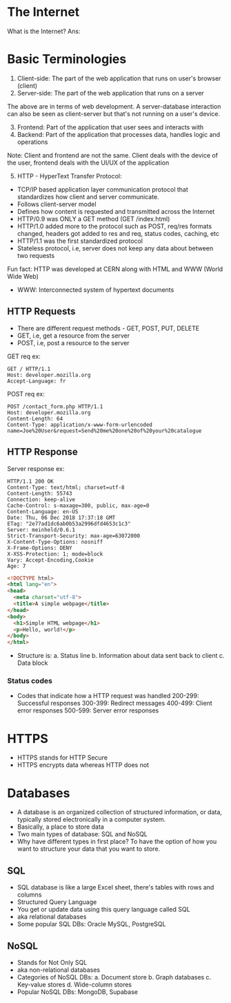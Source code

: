 # The Internet

What is the Internet?
Ans: 

# Basic Terminologies

1. Client-side: The part of the web application that runs on user's browser (client)
2. Server-side: The part of the web application that runs on a server

The above are in terms of web development. A server-database interaction can also be seen as client-server but that's not running on a user's device.

3. Frontend: Part of the application that user sees and interacts with
4. Backend: Part of the application that processes data, handles logic and operations 

Note: Client and frontend are not the same. Client deals with the device of the user, frontend deals with the UI/UX of the application

5. HTTP - HyperText Transfer Protocol: 
- TCP/IP based application layer communication protocol that standardizes how client and server communicate.
- Follows client-server model
- Defines how content is requested and transmitted across the Internet
- HTTP/0.9 was ONLY a GET method (GET /index.html)
- HTTP/1.0 added more to the protocol such as POST, req/res formats changed, headers got added to res and req, status codes, caching, etc
- HTTP/1.1 was the first standardized protocol
- Stateless protocol, i.e, server does not keep any data about between two requests

Fun fact: HTTP was developed at CERN along with HTML and WWW (World Wide Web)
- WWW: Interconnected system of hypertext documents

## HTTP Requests
- There are different request methods - GET, POST, PUT, DELETE
- GET, i.e, get a resource from the server
- POST, i.e, post a resource to the server

GET req ex:

    GET / HTTP/1.1 
    Host: developer.mozilla.org
    Accept-Language: fr

POST req ex:

    POST /contact_form.php HTTP/1.1
    Host: developer.mozilla.org
    Content-Length: 64
    Content-Type: application/x-www-form-urlencoded
    name=Joe%20User&request=Send%20me%20one%20of%20your%20catalogue

## HTTP Response
Server response ex:

    HTTP/1.1 200 OK
    Content-Type: text/html; charset=utf-8
    Content-Length: 55743
    Connection: keep-alive
    Cache-Control: s-maxage=300, public, max-age=0
    Content-Language: en-US
    Date: Thu, 06 Dec 2018 17:37:18 GMT
    ETag: "2e77ad1dc6ab0b53a2996dfd4653c1c3"
    Server: meinheld/0.6.1
    Strict-Transport-Security: max-age=63072000
    X-Content-Type-Options: nosniff
    X-Frame-Options: DENY
    X-XSS-Protection: 1; mode=block
    Vary: Accept-Encoding,Cookie
    Age: 7

```html
<!DOCTYPE html>
<html lang="en">
<head>
  <meta charset="utf-8">
  <title>A simple webpage</title>
</head>
<body>
  <h1>Simple HTML webpage</h1>
  <p>Hello, world!</p>
</body>
</html>
```

- Structure is:
    a. Status line 
    b. Information about data sent back to client
    c. Data block

### Status codes
- Codes that indicate how a HTTP request was handled
200-299: Successful responses
300-399: Redirect messages
400-499: Client error responses
500-599: Server error responses

# HTTPS
- HTTPS stands for HTTP Secure
- HTTPS encrypts data whereas HTTP does not

# Databases
- A database is an organized collection of structured information, or data, typically stored electronically in a computer system. 
- Basically, a place to store data
- Two main types of database: SQL and NoSQL
- Why have different types in first place? To have the option of how you want to structure your data that you want to store.

## SQL
- SQL database is like a large Excel sheet, there's tables with rows and columns
- Structured Query Language
- You get or update data using this query language called SQL
- aka relational databases
- Some popular SQL DBs: Oracle MySQL, PostgreSQL

## NoSQL
- Stands for Not Only SQL
- aka non-relational databases
- Categories of NoSQL DBs:
    a. Document store
    b. Graph databases
    c. Key-value stores 
    d. Wide-column stores
- Popular NoSQL DBs: MongoDB, Supabase

